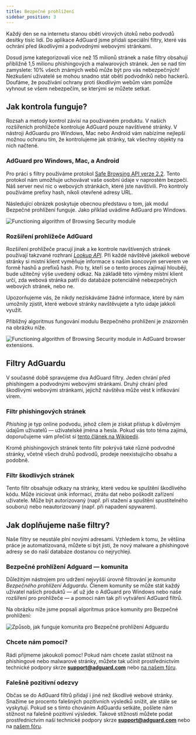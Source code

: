 ```yaml
---
title: Bezpečné prohlížení
sidebar_position: 3
---
```


Každý den se na internetu stanou obětí virových útoků nebo podvodů desítky tisíc lidí. Do aplikace AdGuard jsme přidali speciální filtry, které vás ochrání před škodlivými a podvodnými webovými stránkami.

Dosud jsme kategorizovali více než 15 milionů stránek a naše filtry obsahují přibližně 1,5 milionu phishingových a malwarových stránek. Jen se nad tím zamyslete: 10% všech známých webů může být pro vás nebezpečných! Nezkušení uživatelé se mohou snadno stát obětí podvodníků nebo hackerů. Doufáme, že používání ochrany proti škodlivým webům vám pomůže vyhnout se všem nebezpečím, se kterými se můžete setkat.

## Jak kontrola funguje?

Rozsah a metody kontrol závisí na používaném produktu. V našich rozšířeních prohlížeče kontroluje AdGuard pouze navštívené stránky. V nástroji AdGuardu pro Windows, Mac nebo Android vám nabízíme nejlepší možnou ochranu tím, že kontrolujeme jak stránky, tak všechny objekty na nich načtené.

### AdGuard pro Windows, Mac, a Android

Pro práci s filtry používáme protokol [Safe Browsing API verze 2.2](https://code.google.com/p/google-safe-browsing/wiki/Protocolv2Spec). Tento protokol nám umožňuje uchovávat vaše osobní údaje v naprostém bezpečí. Náš server neví nic o webových stránkách, které jste navštívili. Pro kontroly používáme prefixy hash, nikoli otevřené adresy URL.

Následující obrázek poskytuje obecnou představu o tom, jak modul Bezpečné prohlížení funguje. Jako příklad uvádíme AdGuard pro Windows.

![Functioning algorithm of Browsing Security module](https://cdn.adtidy.org/public/Adguard/En/Articles/safebrowsing_adguard_for_windows.png)

### Rozšíření prohlížeče AdGuard

Rozšíření prohlížeče pracují jinak a ke kontrole navštívených stránek používají takzvané rozhraní [_Lookup API_](https://github.com/AdguardTeam/AdguardForAndroid/issues/162#issue-115487668). Při každé návštěvě jakékoli webové stránky si místní klient vyměňuje informace s naším koncovým serverem ve formě hashů a prefixů hash. Pro ty, kteří se o tento proces zajímají hlouběji, bude užitečný výše uvedený odkaz. Na základě této výměny místní klient určí, zda webová stránka patří do databáze potenciálně nebezpečných webových stránek, nebo ne.

Upozorňujeme vás, že nikdy nezískáváme žádné informace, které by nám umožnily zjistit, které webové stránky navštěvujete a tyto údaje jakkoli využít.

Přibližný algoritmus fungování modulu Bezpečného prohlížení je znázorněn na obrázku níže.

![Functioning algorithm of Browsing Security module in AdGuard browser extensions.](https://cdn.adtidy.org/public/Adguard/En/Articles/safebrowsing_extension.png)

## Filtry AdGuardu

V současné době spravujeme dva AdGuard filtry. Jeden chrání před phishingem a podvodnými webovými stránkami. Druhý chrání před škodlivými webovými stránkami, jejichž návštěva může vést k infikování virem.

### Filtr phishingových stránek

_Phishing_ je typ online podvodu, jehož cílem je získat přístup k důvěrným údajům uživatelů — uživatelské jména a hesla. Pokud vás toto téma zajímá, doporučujeme vám přečíst si [tento článek na Wikipedii](http://en.wikipedia.org/wiki/Phishing).

Kromě phishingových stránek tento filtr pokrývá také různé podvodné stránky, včetně všech druhů podvodů, prodeje neexistujícího obsahu a podobně.

### Filtr škodlivých stránek

Tento filtr obsahuje odkazy na stránky, které vedou ke spuštění škodlivého kódu. Může iniciovat únik informací, ztrátu dat nebo poškodit zařízení uživatele. Může být autorizovaný (např. při stažení a spuštění spustitelného souboru) nebo neautorizovaný (např. při napadení spywarem).

## Jak doplňujeme naše filtry?

Naše filtry se neustále plní novými adresami. Vzhledem k tomu, že většina práce je automatizovaná, můžete si být jisti, že nový malware a phishingové adresy se do naší databáze dostanou co nejrychleji.

### Bezpečné prohlížení Adguard — komunita

Důležitým nástrojem pro udržení nejvyšší úrovně filtrování je _komunita Bezpečného prohlížení Adguardu_. Členem komunity se může stát každý uživatel našich produktů — ať už jde o AdGuard pro Windows nebo naše rozšíření pro prohlížeče — a pomoci nám tak při vytváření AdGuard filtrů.

Na obrázku níže jsme popsali algoritmus práce komunity pro Bezpečné prohlížení:

![Způsob, jak funguje komunita pro Bezpečné prohlížení Adguardu](https://cdn.adtidy.org/public/Adguard/En/Articles/browsing_security_community.png)

### Chcete nám pomoci?

Rádi přijmeme jakoukoli pomoc! Pokud nám chcete zaslat stížnost na phishingové nebo malwarové stránky, můžete tak učinit prostřednictvím technické podpory skrze **support@adguard.com** nebo [na našem fóru](http://forum.adguard.com/).

### Falešně pozitivní odezvy

Občas se do AdGuard filtrů přidají i jiné než škodlivé webové stránky. Snažíme se procento falešných pozitivních výsledků snížit, ale stále se vyskytují. Pokud se s tímto chováním AdGuardu setkáte, pošlete nám stížnost na falešně pozitivní výsledek. Takové stížnosti můžete podat prostřednictvím naší technické podpory skrze **support@adguard.com** nebo na [našem fóru](http://forum.adguard.com/).
